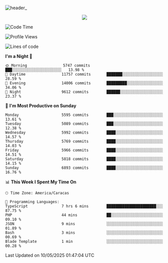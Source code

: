 ![header_](https://github.com/user-attachments/assets/4010d822-ccdc-4198-b608-18c773338d18)


<p align="center">
  <a href="http://www.github.com/thevacs">
    <img src="https://github-readme-streak-stats.herokuapp.com/?user=thevacs&stroke=ffffff&background=1c1917&ring=0891b2&fire=0891b2&currStreakNum=ffffff&currStreakLabel=0891b2&sideNums=ffffff&sideLabels=ffffff&dates=ffffff&hide_border=true" />
  </a>
</p>

<!--START_SECTION:waka-->
![Code Time](http://img.shields.io/badge/Code%20Time-3%2C391%20hrs%2028%20mins-blue)

![Profile Views](http://img.shields.io/badge/Profile%20Views-0-blue)

![Lines of code](https://img.shields.io/badge/From%20Hello%20World%20I%27ve%20Written-5.0%20million%20lines%20of%20code-blue)

**I'm a Night 🦉** 

```text
🌞 Morning                5747 commits        ███░░░░░░░░░░░░░░░░░░░░░░   13.98 % 
🌆 Daytime                11757 commits       ███████░░░░░░░░░░░░░░░░░░   28.59 % 
🌃 Evening                14006 commits       █████████░░░░░░░░░░░░░░░░   34.06 % 
🌙 Night                  9612 commits        ██████░░░░░░░░░░░░░░░░░░░   23.37 % 
```
📅 **I'm Most Productive on Sunday** 

```text
Monday                   5595 commits        ███░░░░░░░░░░░░░░░░░░░░░░   13.61 % 
Tuesday                  5089 commits        ███░░░░░░░░░░░░░░░░░░░░░░   12.38 % 
Wednesday                5992 commits        ████░░░░░░░░░░░░░░░░░░░░░   14.57 % 
Thursday                 5769 commits        ████░░░░░░░░░░░░░░░░░░░░░   14.03 % 
Friday                   5966 commits        ████░░░░░░░░░░░░░░░░░░░░░   14.51 % 
Saturday                 5818 commits        ████░░░░░░░░░░░░░░░░░░░░░   14.15 % 
Sunday                   6893 commits        ████░░░░░░░░░░░░░░░░░░░░░   16.76 % 
```


📊 **This Week I Spent My Time On** 

```text
🕑︎ Time Zone: America/Caracas

💬 Programming Languages: 
TypeScript               7 hrs 6 mins        ██████████████████████░░░   87.75 % 
PHP                      44 mins             ██░░░░░░░░░░░░░░░░░░░░░░░   09.10 % 
JSON                     9 mins              ░░░░░░░░░░░░░░░░░░░░░░░░░   01.89 % 
Bash                     3 mins              ░░░░░░░░░░░░░░░░░░░░░░░░░   00.69 % 
Blade Template           1 min               ░░░░░░░░░░░░░░░░░░░░░░░░░   00.28 % 
```


 Last Updated on 10/05/2025 01:47:04 UTC
<!--END_SECTION:waka-->
